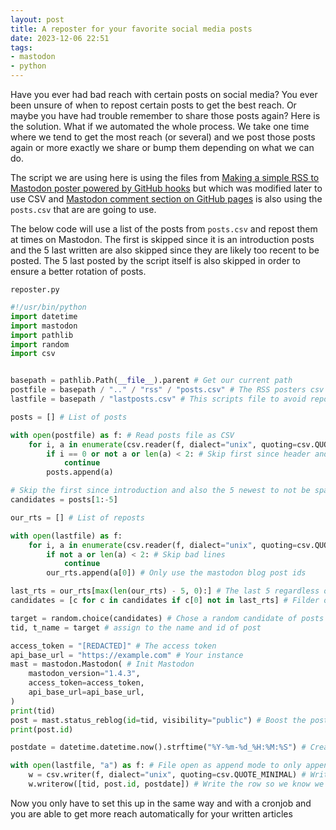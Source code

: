 ```yaml
---
layout: post
title: A reposter for your favorite social media posts
date: 2023-12-06 22:51
tags:
- mastodon
- python
---
```

Have you ever had bad reach with certain posts on social media? You ever been unsure of when to repost certain posts to get the best reach. Or maybe you have had trouble remember to share those posts again? Here is the solution. What if we automated the whole process. We take one time where we tend to get the most reach (or several) and we post those posts again or more exactly we share or bump them depending on what we can do.

The script we are using here is using the files from [Making a simple RSS to Mastodon poster powered by GitHub hooks](https://ellietheyeen.github.io/2023/10/29/Making-a-simple-RSS-to-Mastodon-poster-powered-by-GitHub-hooks.html) but which was modified later to use CSV and 
[Mastodon comment section on GitHub pages](https://ellietheyeen.github.io/2023/11/14/github-pages-mastodon-comments.html) is also using the `posts.csv` that are are going to use.

The below code will use a list of the posts from `posts.csv` and repost them at times on Mastodon. The first is skipped since it is an introduction posts and the 5 last written are also skipped since they are likely too recent to be posted. The 5 last posted by the script itself is also skipped in order to ensure a better rotation of posts.

`reposter.py`
```py
#!/usr/bin/python
import datetime
import mastodon
import pathlib
import random
import csv


basepath = pathlib.Path(__file__).parent # Get our current path
postfile = basepath / ".." / "rss" / "posts.csv" # The RSS posters csv file mastid,blogid
lastfile = basepath / "lastposts.csv" # This scripts file to avoid reposting blogpostmastid,repostid,date

posts = [] # List of posts

with open(postfile) as f: # Read posts file as CSV
    for i, a in enumerate(csv.reader(f, dialect="unix", quoting=csv.QUOTE_MINIMAL)): # Use the good CSV format
        if i == 0 or not a or len(a) < 2: # Skip first since header and also bad lines
            continue
        posts.append(a)

# Skip the first since introduction and also the 5 newest to not be spammy
candidates = posts[1:-5]

our_rts = [] # List of reposts

with open(lastfile) as f:
    for i, a in enumerate(csv.reader(f, dialect="unix", quoting=csv.QUOTE_MINIMAL)):
        if not a or len(a) < 2: # Skip bad lines
            continue
        our_rts.append(a[0]) # Only use the mastodon blog post ids

last_rts = our_rts[max(len(our_rts) - 5, 0):] # The last 5 regardless of size
candidates = [c for c in candidates if c[0] not in last_rts] # Filder out bad candidates

target = random.choice(candidates) # Chose a random candidate of posts
tid, t_name = target # assign to the name and id of post

access_token = "[REDACTED]" # The access token
api_base_url = "https://example.com" # Your instance
mast = mastodon.Mastodon( # Init Mastodon
    mastodon_version="1.4.3",
    access_token=access_token,
    api_base_url=api_base_url,
)
print(tid)
post = mast.status_reblog(id=tid, visibility="public") # Boost the post
print(post.id)

postdate = datetime.datetime.now().strftime("%Y-%m-%d_%H:%M:%S") # Create readable date for diagnosis

with open(lastfile, "a") as f: # File open as append mode to only append lines at end and nothing else
    w = csv.writer(f, dialect="unix", quoting=csv.QUOTE_MINIMAL) # Write the good CSV format
    w.writerow([tid, post.id, postdate]) # Write the row so we know we have posted
```

Now you only have to set this up in the same way and with a cronjob and you are able to get more reach automatically for your written articles
